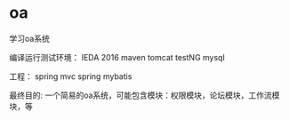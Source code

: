 # oa
学习oa系统

编译运行测试环境： 
IEDA 2016
maven
tomcat
testNG
mysql

工程：
spring mvc
spring
mybatis

最终目的:
    一个简易的oa系统，可能包含模块：权限模块，论坛模块，工作流模块，等
